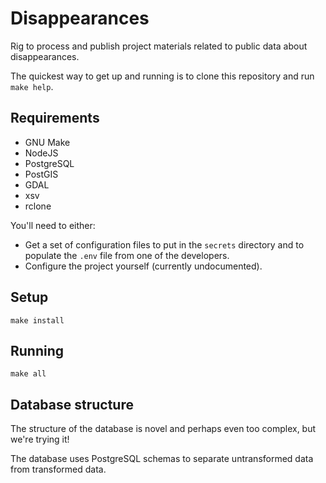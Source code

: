 # Disappearances

Rig to process and publish project materials related to public data about disappearances.

The quickest way to get up and running is to clone this repository and run `make help`.

## Requirements

* GNU Make
* NodeJS
* PostgreSQL
* PostGIS
* GDAL
* xsv
* rclone

You'll need to either:

* Get a set of configuration files to put in the `secrets` directory and to populate the `.env` file from one of the developers.
* Configure the project yourself (currently undocumented).

## Setup

```
make install
```

## Running

```
make all
```

## Database structure

The structure of the database is novel and perhaps even too complex, but we're trying it!

The database uses PostgreSQL schemas to separate untransformed data from transformed data.
